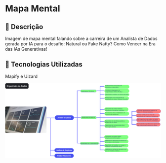 # Mapa Mental 

## 📒 Descrição
Imagem de mapa mental falando sobre a carreira de um Analista de Dados gerada por IA para o desafio: Natural ou Fake Natty? Como Vencer na Era das IAs Generativas!

## 🤖 Tecnologias Utilizadas
Mapify e Uizard


<p align="center">
  <img src="./imagens/mapa.png" alt="DIO" tittle="Digital Innovation One">
</p>
